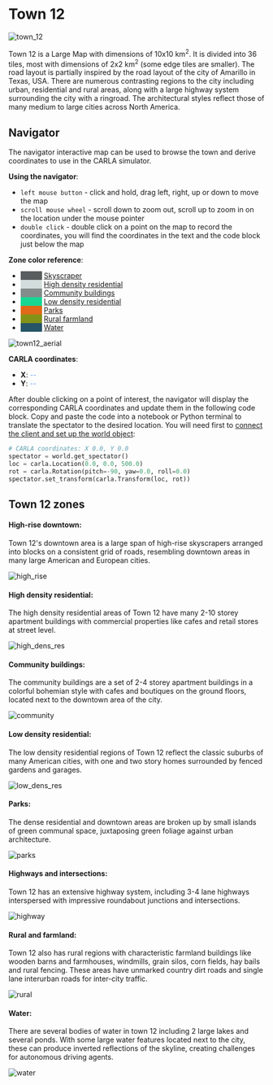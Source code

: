 # Town 12

![town_12](../img/maps/town12/town12.webp)

Town 12 is a Large Map with dimensions of 10x10 km<sup>2</sup>. It is divided into 36 tiles, most with dimensions of 2x2 km<sup>2</sup> (some edge tiles are smaller). The road layout is partially inspired by the road layout of the city of Amarillo in Texas, USA. There are numerous contrasting regions to the city including urban, residential and rural areas, along with a large highway system surrounding the city with a ringroad. The architectural styles reflect those of many medium to large cities across North America.  

## Navigator

The navigator interactive map can be used to browse the town and derive coordinates to use in the CARLA simulator.

__Using the navigator__:

* `left mouse button` - click and hold, drag left, right, up or down to move the map
* `scroll mouse wheel` - scroll down to zoom out, scroll up to zoom in on the location under the mouse pointer
* `double click` - double click on a point on the map to record the coordinates, you will find the coordinates in the text and the code block just below the map

__Zone color reference__:

* <span style="color:#595d5e; background-color:#595d5e;">&nbsp</span>   [Skyscraper](#high-rise-downtown)
* <span style="color:#d2dddc; background-color:#d2dddc;">&nbsp</span>   [High density residential](#high-density-residential)
* <span style="color:#838c8b; background-color:#838c8b;">&nbsp</span>   [Community buildings](#community-buildings)
* <span style="color:#17d894; background-color:#17d894;">&nbsp</span>   [Low density residential](#low-density-residential)
* <span style="color:#df6a19; background-color:#df6a19;">&nbsp</span>   [Parks](#parks)
* <span style="color:#839317; background-color:#839317;">&nbsp</span>   [Rural farmland](#rural-and-farmland)
* <span style="color:#265568; background-color:#265568;">&nbsp</span>   [Water](#water)



![town12_aerial](../img/maps/town12/town12roadrunner.webp#map)


__CARLA coordinates__: 

* __X__:  <span id="carlacoord_x" style="animation: fadeMe 2s;">--</span>
* __Y__:  <span id="carlacoord_y" style="animation: fadeMe 2s;">--</span>


After double clicking on a point of interest, the navigator will display the corresponding CARLA coordinates and update them in the following code block. Copy and paste the code into a notebook or Python terminal to translate the spectator to the desired location. You will need first to [connect the client and set up the world object](tuto_first_steps.md#launching-carla-and-connecting-the-client):

```py
# CARLA coordinates: X 0.0, Y 0.0
spectator = world.get_spectator()
loc = carla.Location(0.0, 0.0, 500.0)
rot = carla.Rotation(pitch=-90, yaw=0.0, roll=0.0)
spectator.set_transform(carla.Transform(loc, rot))
```
## Town 12 zones

#### High-rise downtown:

Town 12's downtown area is a large span of high-rise skyscrapers arranged into blocks on a consistent grid of roads, resembling downtown areas in many large American and European cities.

![high_rise](../img/maps/town12/high_rise.webp)

#### High density residential:

The high density residential areas of Town 12 have many 2-10 storey apartment buildings with commercial properties like cafes and retail stores at street level.

![high_dens_res](../img/maps/town12/hi_dens_res.webp)


#### Community buildings:

The community buildings are a set of 2-4 storey apartment buildings in a colorful bohemian style with cafes and boutiques on the ground floors, located next to the downtown area of the city.

![community](../img/maps/town12/community.webp)

#### Low density residential:

The low density residential regions of Town 12 reflect the classic suburbs of many American cities, with one and two story homes surrounded by fenced gardens and garages.

![low_dens_res](../img/maps/town12/low_dens_res.webp)

#### Parks:

The dense residential and downtown areas are broken up by small islands of green communal space, juxtaposing green foliage against urban architecture.

![parks](../img/maps/town12/parks.webp)

#### Highways and intersections:

Town 12 has an extensive highway system, including 3-4 lane highways interspersed with impressive roundabout junctions and intersections.

![highway](../img/maps/town12/highway.webp)

#### Rural and farmland:

Town 12 also has rural regions with characteristic farmland buildings like wooden barns and farmhouses, windmills, grain silos, corn fields, hay bails and rural fencing. These areas have unmarked country dirt roads and single lane interurban roads for inter-city traffic.

![rural](../img/maps/town12/rural.webp)

#### Water:

There are several bodies of water in town 12 including 2 large lakes and several ponds. With some large water features located next to the city, these can produce inverted reflections of the skyline, creating challenges for autonomous driving agents. 

![water](../img/maps/town12/water.webp)

<style>
@keyframes fadeMe {
  from {
    color: #77aaff;
  }
  to {
    color: #000000;
  }
}

</style>
<script>
window.addEventListener('load', function () {

    var text_coord_x = document.getElementById("carlacoord_x")
    var text_coord_y = document.getElementById("carlacoord_y")
    const code_coords = document.getElementsByClassName("hljs-number")
    const code_comment = document.getElementsByClassName("hljs-comment")
  
    const image = document.querySelector('[src$="map"]');
    const canv = document.createElement('canvas');

    canv.setAttribute('height', image.height)
    canv.setAttribute('width', image.width)
    image.parentNode.replaceChild(canv, image)

    var state = {mDown: false, button: 0, lastX: 0, lastY:0, canvX: 0, canvY: 0, zoom: 1.0, mdownX: 0, mdownY: 0, pX: 0.5, pY: 0.5, dblClick: false, listObj: false, touch: false}

    ctx = canv.getContext('2d')
    ctx.drawImage(image, 0, 0, canv.width, canv.height)

    canv.addEventListener('mousemove', (event) => {
        dX = event.clientX - state.lastX
        dY = event.clientY - state.lastY
        state.lastX = event.clientX
        state.lastY = event.clientY

        if(state.mDown && state.button == 0) {
            state.canvX += dX
            state.canvY += dY
            ctx.clearRect(0, 0, canv.width, canv.height)
            ctx.drawImage(image,  state.canvX, state.canvY, canv.width * state.zoom, canv.height * state.zoom)
            state.touch = true;
        }
    })

    canv.addEventListener('mousedown', (event) => {

        state.button = event.button;
        state.mDown = true;
        state.touch = true;

        var rect = canv.getBoundingClientRect();
            
        state.mdownX = event.clientX - rect.left;
        state.mdownY = event.clientY - rect.top;

        state.pX = (state.mdownX - state.canvX) / (canv.width * state.zoom);
        state.pY = (state.mdownY - state.canvY) / (canv.height * state.zoom);
    })

    canv.addEventListener('mouseup', (event) => {
        state.mDown = false;
    })

    canv.addEventListener('wheel', (event) => {
        
        state.mDown = false;

        var rect = canv.getBoundingClientRect();

        dX = event.clientX - rect.left;
        dY = event.clientY - rect.top;

        state.pX = (dX - state.canvX) / (canv.width * state.zoom);
        state.pY = (dY - state.canvY) / (canv.height * state.zoom);

        if(state.touch){
            event.preventDefault();
            if(event.wheelDelta > 0){
                state.zoom *= 1.15 
            } else {
               state.zoom *= 0.85
            }

            if(state.zoom < 1.0){state.zoom = 1.0;}
            if(state.zoom > 30.0){state.zoom = 30.0}

            ctx.clearRect(0, 0, canv.width, canv.height)

            state.canvX = - canv.width * state.zoom * state.pX + dX;
            state.canvY = - canv.height * state.zoom * state.pY + dY;

            ctx.drawImage(image,  state.canvX, state.canvY, canv.width * state.zoom, canv.height * state.zoom);
        }
        
    })

    canv.addEventListener('dblclick', (event) => {
        
        text_coord_x = document.getElementById("carlacoord_x")
        text_coord_y = document.getElementById("carlacoord_y")

        const carlaX = 10482.4274 * state.pX + -5.39801455 * state.pY - 5673.07949;
        const carlaY = 5.39801455 * state.pX + 10482.4274 * state.pY - 2885.15738;

        code_coords[0].textContent = carlaX.toFixed(1)
        code_coords[1].textContent = carlaY.toFixed(1)
        code_comment[0].textContent = "# CARLA coordinates - X: " + carlaX.toFixed(1) + " Y: " + carlaY.toFixed(1)

        var newX = text_coord_x.cloneNode(true)
        var newY = text_coord_y.cloneNode(true)

        newX.textContent = carlaX.toFixed(1)
        newY.textContent = carlaY.toFixed(1)

        var parentX = text_coord_x.parentNode
        var parentY = text_coord_y.parentNode

        parentX.replaceChild(newX, text_coord_x);
        parentY.replaceChild(newY, text_coord_y);

    })

})
</script>

